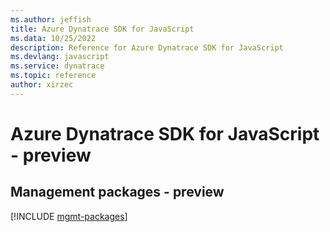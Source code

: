 ```yaml
---
ms.author: jeffish
title: Azure Dynatrace SDK for JavaScript
ms.data: 10/25/2022
description: Reference for Azure Dynatrace SDK for JavaScript
ms.devlang: javascript
ms.service: dynatrace
ms.topic: reference
author: xirzec
---
```

# Azure Dynatrace SDK for JavaScript - preview

## Management packages - preview
[!INCLUDE [mgmt-packages](dynatrace-mgmt-index.md)]